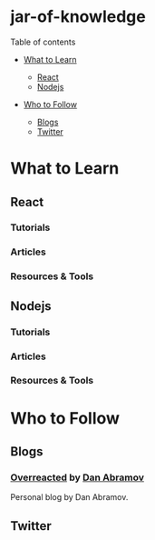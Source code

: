 # jar-of-knowledge

Table of contents

- [What to Learn](#what-to-learn)
  - [React](#react)
  - [Nodejs](#nodejs)

- [Who to Follow](#who-to-follow)
  - [Blogs](#blogs)
  - [Twitter](#twitter)

# What to Learn

## React

### Tutorials
### Articles
### Resources & Tools

## Nodejs

### Tutorials
### Articles
### Resources & Tools

# Who to Follow

## Blogs

### [Overreacted](https://overreacted.io/) by [Dan Abramov](https://github.com/gaearon)
Personal blog by Dan Abramov.

## Twitter
